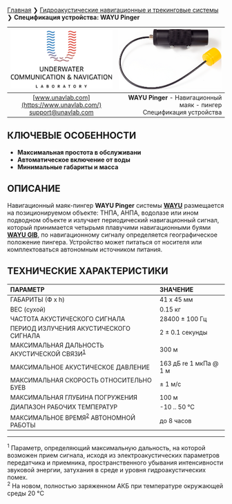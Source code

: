 [Главная](/README_RU) ❯ [Гидроакустические навигационные и трекинговые системы](/navigation_and_tracking_systems_ru) ❯ **Спецификация устройства: WAYU Pinger**

<div style="page-break-after: always;"></div>

| ![logo](/documentation/sm_logo.png) | ![WAYU Pinger](/documentation/RWLT_Pinger.png) |
| :---: | ---: |
| [www.unavlab.com](https://www.unavlab.com/) <br/> [support@unavlab.com](mailto:support@unavlab.com) | **WAYU Pinger** - Навигационный маяк - пингер <br/> Спецификация устройства |

## КЛЮЧЕВЫЕ ОСОБЕННОСТИ

* **Максимальная простота в обслуживани**
* **Автоматическое включение от воды**
* **Минимальные габариты и масса**

## ОПИСАНИЕ

Навигационный маяк-пингер **WAYU Pinger** системы **[WAYU](WAYU_DataBrief_ru.md)** размещается на позиционируемом объекте: ТНПА, АНПА, водолазе или ином подводном объекте и излучает периодический навигационный сигнал, который принимается четырьмя плавучими навигационными буями **[WAYU GIB](WAYU_GIB_Specification_ru.md)**, по навигационному сигналу определяется географическое положение пингера.
Устройство может питаться от носителя или комплектоваться автономным источником питания.

<div style="page-break-after: always;"></div>

## ТЕХНИЧЕСКИЕ ХАРАКТЕРИСТИКИ

| ПАРАМЕТР | ЗНАЧЕНИЕ |
| :--- | :--- |
| ГАБАРИТЫ (Ф х h) | 41 х 45 мм |
| ВЕС (сухой) | 0.15 кг |
| ЧАСТОТА АКУСТИЧЕСКОГО СИГНАЛА | 28400 ± 100 Гц |
| ПЕРИОД ИЗЛУЧЕНИЯ АКУСТИЧЕСКОГО СИГНАЛА | 2 ± 0.1 секунды |
| МАКСИМАЛЬНАЯ ДАЛЬНОСТЬ АКУСТИЧЕСКОЙ СВЯЗИ<sup>[1](#footnote1)</sup> | 300 м |
| МАКСИМАЛЬНОЕ АКУСТИЧЕСКОЕ ДАВЛЕНИЕ | 163 дБ re 1 мкПа @ 1 м |
| МАКСИМАЛЬНАЯ СКОРОСТЬ ОТНОСИТЕЛЬНО БУЕВ | ± 1 м/с  |
| МАКСИМАЛЬНАЯ ГЛУБИНА ПОГРУЖЕНИЯ | 100 м |
| ДИАПАЗОН РАБОЧИХ ТЕМПЕРАТУР | -10 .. 50 °С |
| МАКСИМАЛЬНОЕ ВРЕМЯ<sup>[2](#footnote2)</sup> АВТОНОМНОЙ РАБОТЫ | до 8 часов |

________________
<a name="footnote1"><sup>1</sup></a> Параметр, определяющий максимальную дальность, на которой возможен прием сигнала, исходя из 
электроакустических параметров передатчика и приемника, пространственного убывания интенсивности звуковой энергии, затухания в среде 
и уровня гидроакустических помех.  
<a name="footnote2"><sup>2</sup></a> На новом, полностью заряженном АКБ при температуре окружающей среды 20 °C

<div style="page-break-after: always;"></div>
